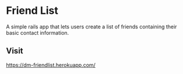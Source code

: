 # Friend List

A simple rails app that lets users create a list of friends containing their basic contact information.

## Visit

https://dm-friendlist.herokuapp.com/